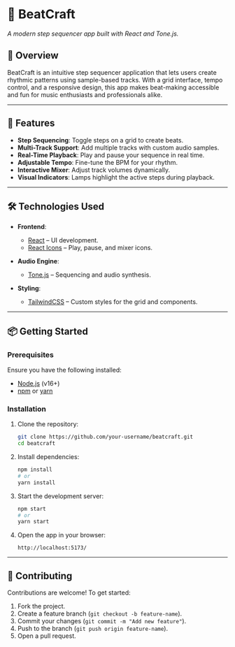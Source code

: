 # 🎵 **BeatCraft**

_A modern step sequencer app built with React and Tone.js._

## 🚀 **Overview**

BeatCraft is an intuitive step sequencer application that lets users create rhythmic patterns using sample-based tracks. With a grid interface, tempo control, and a responsive design, this app makes beat-making accessible and fun for music enthusiasts and professionals alike.

---

## 🌟 **Features**

- **Step Sequencing**: Toggle steps on a grid to create beats.
- **Multi-Track Support**: Add multiple tracks with custom audio samples.
- **Real-Time Playback**: Play and pause your sequence in real time.
- **Adjustable Tempo**: Fine-tune the BPM for your rhythm.
- **Interactive Mixer**: Adjust track volumes dynamically.
- **Visual Indicators**: Lamps highlight the active steps during playback.

---

## 🛠️ **Technologies Used**

- **Frontend**:

  - [React](https://reactjs.org/) – UI development.
  - [React Icons](https://react-icons.github.io/react-icons/) – Play, pause, and mixer icons.

- **Audio Engine**:

  - [Tone.js](https://tonejs.github.io/) – Sequencing and audio synthesis.

- **Styling**:
  - [TailwindCSS](https://tailwindcss.com/) – Custom styles for the grid and components.

---

## 📦 **Getting Started**

### Prerequisites

Ensure you have the following installed:

- [Node.js](https://nodejs.org/) (v16+)
- [npm](https://www.npmjs.com/) or [yarn](https://yarnpkg.com/)

### Installation

1. Clone the repository:

   ```bash
   git clone https://github.com/your-username/beatcraft.git
   cd beatcraft
   ```

2. Install dependencies:

   ```bash
   npm install
   # or
   yarn install
   ```

3. Start the development server:

   ```bash
   npm start
   # or
   yarn start
   ```

4. Open the app in your browser:
   ```
   http://localhost:5173/
   ```

---

## 🤝 **Contributing**

Contributions are welcome! To get started:

1. Fork the project.
2. Create a feature branch (`git checkout -b feature-name`).
3. Commit your changes (`git commit -m "Add new feature"`).
4. Push to the branch (`git push origin feature-name`).
5. Open a pull request.

